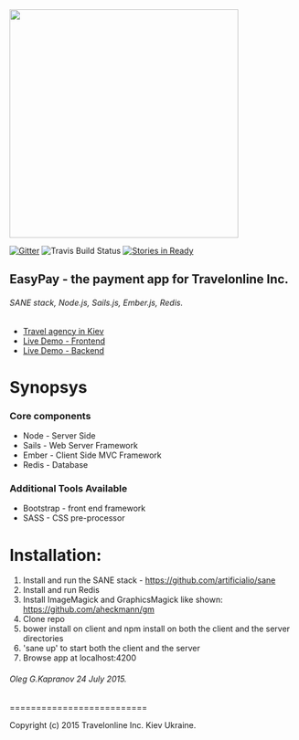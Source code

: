 <img src="https://camo.githubusercontent.com/b8ecf54b15f51c7c992d6fce003b661c96d8acec/68747470733a2f2f63646e2e7261776769742e636f6d2f6172746966696369616c696f2f73616e652f67682d70616765732f5f696e636c756465732f73616e652d6c6f676f2e737667" width="400"/>

[![Gitter](https://badges.gitter.im/Join+Chat.svg)](https://gitter.im/artificialio/sane?utm_source=badge&utm_medium=badge&utm_campaign=pr-badge&utm_content=badge) ![Travis Build Status](https://travis-ci.org/mgenev/how-to-sane.svg?branch=master) [![Stories in Ready](https://badge.waffle.io/mgenev/how-to-sane.png?label=in%20progress&title=InProgress)](http://www.pay.travelonline.com.ua)
## EasyPay - the payment app for Travelonline Inc.
###### SANE stack, Node.js, Sails.js, Ember.js, Redis.


+ [Travel agency in Kiev](http://travelonline.com.ua)
+ [Live Demo - Frontend](http://212.26.132.49:4200)
+ [Live Demo - Backend](http://212.26.132.49:1337/api/v1/payments)


Synopsys
==========================

### Core components
+ Node  - Server Side
+ Sails - Web Server Framework
+ Ember - Client Side MVC Framework
+ Redis - Database

### Additional Tools Available
+ Bootstrap - front end framework
+ SASS - CSS pre-processor

Installation:
==========================
1. Install and run the SANE stack - https://github.com/artificialio/sane
2. Install and run Redis
3. Install ImageMagick and GraphicsMagick like shown: https://github.com/aheckmann/gm
4. Clone repo
5. bower install on client and npm install  on both the client and the
   server directories
6. 'sane up' to start both the client and the server
7. Browse app at localhost:4200

###### Oleg G.Kapranov 24 July 2015.

==========================

Copyright (c) 2015 Travelonline Inc. Kiev Ukraine.

